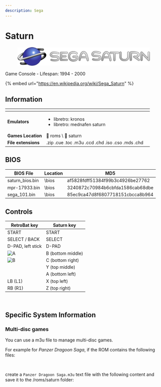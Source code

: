 ```yaml
---
description: Sega
---
```


# Saturn

<div align="left">

<figure><img src="https://raw.githubusercontent.com/fabricecaruso/es-theme-carbon/master/art/logos/saturn.svg" alt=""><figcaption></figcaption></figure>

</div>

Game Console - Lifespan: 1994 - 2000

{% embed url="https://en.wikipedia.org/wiki/Sega_Saturn" %}

## Information

<table data-header-hidden><thead><tr><th></th><th></th><th data-hidden></th></tr></thead><tbody><tr><td><strong>Emulators</strong></td><td><ul><li>libretro: kronos</li><li>libretro: mednafen saturn</li></ul></td><td></td></tr><tr><td><strong>Games Location</strong></td><td><span data-gb-custom-inline data-tag="emoji" data-code="1f4c1">📁</span> roms \ <span data-gb-custom-inline data-tag="emoji" data-code="1f4c2">📂</span> saturn</td><td></td></tr><tr><td><strong>File extensions</strong></td><td>.zip .cue .toc .m3u .ccd .chd .iso .cso .mds .chd</td><td></td></tr></tbody></table>

## BIOS

| BIOS File        | Location | MD5                              |
| ---------------- | -------- | -------------------------------- |
| saturn\_bios.bin | \bios    | af5828fdff51384f99b3c4926be27762 |
| mpr-17933.bin    | \bios    | 3240872c70984b6cbfda1586cab68dbe |
| sega\_101.bin    | \bios    | 85ec9ca47d8f6807718151cbcca8b964 |

## Controls

| RetroBat key                                                                              | Saturn key        |
| ----------------------------------------------------------------------------------------- | ----------------- |
| START                                                                                     | START             |
| SELECT / BACK                                                                             | SELECT            |
| D-PAD, left stick                                                                         | D-PAD             |
| ![A](<../../../../.gitbook/assets/image (1) (2) (1).png>)                                 | B (bottom middle) |
| ![B](<../../../../.gitbook/assets/image (4) (1).png>)                                     | C (bottom right)  |
| <img src="../../../../.gitbook/assets/image (3) (1) (2).png" alt="" data-size="original"> | Y (top middle)    |
| <img src="../../../../.gitbook/assets/image (2) (1) (1).png" alt="" data-size="line">     | A (bottom left)   |
| LB (L1)                                                                                   | X (top left)      |
| RB (R1)                                                                                   | Z (top right)     |

<div align="left">

<figure><img src="https://i.imgur.com/rJXxjO2.png" alt=""><figcaption></figcaption></figure>

</div>

## Specific System Information

### Multi-disc games

You can use a m3u file to manage multi-disc games.

For example for _Panzer Dragoon Saga_, if the ROM contains the following files:&#x20;

<div align="left">

<figure><img src="https://i.imgur.com/o3QZPs0.png" alt=""><figcaption></figcaption></figure>

</div>

create a `Panzer Dragoon Saga.m3u` text file with the following content and save it to the /roms/saturn folder:

<div align="left">

<figure><img src="https://i.imgur.com/gy9LuLH.png" alt=""><figcaption></figcaption></figure>

</div>
